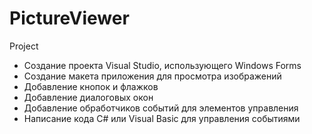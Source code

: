 # PictureViewer
Project
- Создание проекта Visual Studio, использующего Windows Forms
- Создание макета приложения для просмотра изображений
- Добавление кнопок и флажков
- Добавление диалоговых окон
- Добавление обработчиков событий для элементов управления
- Написание кода C# или Visual Basic для управления событиями

